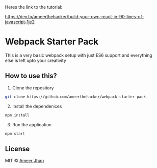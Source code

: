 Heres the link to the tutorial:

https://dev.to/ameerthehacker/build-your-own-react-in-90-lines-of-javascript-1je2

# Webpack Starter Pack

This is a very basic webpack setup with just ES6 support and everything else is left upto your creativity

## How to use this?

1. Clone the repository

```sh
git clone https://github.com/ameerthehacker/webpack-starter-pack
```

2. Install the dependenices

```sh
npm install
```

3. Run the application

```sh
npm start
```

## License

MIT © [Ameer Jhan](mailto:ameerjhanprof@gmail.com)